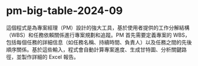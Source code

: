 # pm-big-table-2024-09
這個程式是為專案經理（PM）設計的強大工具，基於使用者提供的工作分解結構（WBS）和任務依賴關係進行專案規劃和追蹤。PM 首先需要定義專案的 WBS，包括每個任務的詳細信息（如任務名稱、持續時間、負責人）以及任務之間的先後順序關係。基於這些輸入，程式會自動計算專案進度、生成甘特圖、分析關鍵路徑，並製作詳細的 Excel 報告。
